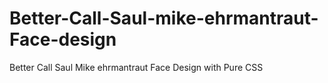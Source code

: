 # Better-Call-Saul-mike-ehrmantraut-Face-design
Better Call Saul Mike ehrmantraut Face Design with Pure CSS
